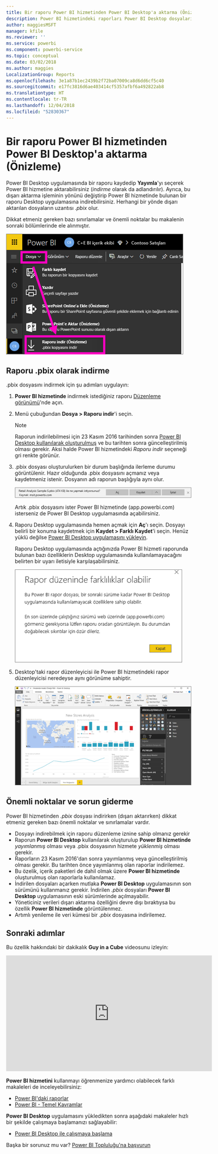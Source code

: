 ```yaml
---
title: Bir raporu Power BI hizmetinden Power BI Desktop'a aktarma (Önizleme)
description: Power BI hizmetindeki raporları Power BI Desktop dosyalarına indirme
author: maggiesMSFT
manager: kfile
ms.reviewer: ''
ms.service: powerbi
ms.component: powerbi-service
ms.topic: conceptual
ms.date: 03/02/2018
ms.author: maggies
LocalizationGroup: Reports
ms.openlocfilehash: 3e1a87b1ec2439b2f72ba07009ca8d6dd6cf5c40
ms.sourcegitcommit: e17fc3816d6ae403414cf5357afbf6a492822ab8
ms.translationtype: HT
ms.contentlocale: tr-TR
ms.lasthandoff: 12/04/2018
ms.locfileid: "52830367"
---
```

# <a name="export-a-report-from-power-bi-service-to-desktop-preview"></a>Bir raporu Power BI hizmetinden Power BI Desktop'a aktarma (Önizleme)
Power BI Desktop uygulamasında bir raporu kaydedip **Yayımla**'yı seçerek Power BI hizmetine aktarabilirsiniz (*indirme* olarak da adlandırılır). Ayrıca, bu dışarı aktarma işleminin yönünü değiştirip Power BI hizmetinde bulunan bir raporu Desktop uygulamasına indirebilirsiniz. Herhangi bir yönde dışarı aktarılan dosyaların uzantısı *.pbix* olur.

Dikkat etmeniz gereken bazı sınırlamalar ve önemli noktalar bu makalenin sonraki bölümlerinde ele alınmıştır.

![Dosya açılan menüsü](media/service-export-to-pbix/power-bi-file-export.png)

## <a name="download-the-report-as-a-pbix"></a>Raporu .pbix olarak indirme
.pbix dosyasını indirmek için şu adımları uygulayın:

1. **Power BI hizmetinde** indirmek istediğiniz raporu [Düzenleme görünümü](consumer/end-user-reading-view.md)'nde açın.
2. Menü çubuğundan **Dosya > Raporu indir**'i seçin.
   
   > [!NOTE]
   > Raporun indirilebilmesi için 23 Kasım 2016 tarihinden sonra [Power BI Desktop kullanılarak oluşturulmuş](guided-learning/publishingandsharing.yml?tutorial-step=2) ve bu tarihten sonra güncelleştirilmiş olması gerekir. Aksi halde Power BI hizmetindeki *Raporu indir* seçeneği gri renkte görünür.
   > 
   > 
3. .pbix dosyası oluşturulurken bir durum başlığında ilerleme durumu görüntülenir. Hazır olduğunda .pbix dosyasını açmanız veya kaydetmeniz istenir. Dosyanın adı raporun başlığıyla aynı olur.
   
    ![açma, kaydetme veya iptal etme](media/service-export-to-pbix/power-bi-save-pbix.png)
   
    Artık .pbix dosyasını ister Power BI hizmetinde (app.powerbi.com) isterseniz de Power BI Desktop uygulamasında açabilirsiniz.     
4. Raporu Desktop uygulamasında hemen açmak için **Aç**'ı seçin. Dosyayı belirli bir konuma kaydetmek için **Kaydet > Farklı Kaydet**'i seçin. Henüz yüklü değilse [Power BI Desktop uygulamasını yükleyin](desktop-get-the-desktop.md).
   
    Raporu Desktop uygulamasında açtığınızda Power BI hizmeti raporunda bulunan bazı özelliklerin Desktop uygulamasında kullanılamayacağını belirten bir uyarı iletisiyle karşılaşabilirsiniz.
   
    ![uyarı iletişim kutusu](media/service-export-to-pbix/power-bi-export-to-pbix_2.png)

5. Desktop'taki rapor düzenleyicisi ile Power BI hizmetindeki rapor düzenleyicisi neredeyse aynı görünüme sahiptir.  
   
    ![Masaüstü rapor düzenleyicisi](media/service-export-to-pbix/power-bi-desktop.png)

## <a name="considerations-and-troubleshooting"></a>Önemli noktalar ve sorun giderme
Power BI hizmetinden *.pbix* dosyası indirirken (dışarı aktarırken) dikkat etmeniz gereken bazı önemli noktalar ve sınırlamalar vardır.

* Dosyayı indirebilmek için raporu düzenleme iznine sahip olmanız gerekir
* Raporun **Power BI Desktop** kullanılarak oluşturulup **Power BI hizmetinde** *yayımlanmış* olması veya .pbix dosyasının hizmete *yüklenmiş* olması gerekir.
* Raporların 23 Kasım 2016'dan sonra yayımlanmış veya güncelleştirilmiş olması gerekir. Bu tarihten önce yayımlanmış olan raporlar indirilemez.
* Bu özelik, içerik paketleri de dahil olmak üzere **Power BI hizmetinde** oluşturulmuş olan raporlarla kullanılamaz.
* İndirilen dosyaları açarken mutlaka **Power BI Desktop** uygulamasının son sürümünü kullanmanız gerekir. İndirilen *.pbix* dosyaları **Power BI Desktop** uygulamasının eski sürümlerinde açılmayabilir.
* Yöneticiniz verileri dışarı aktarma özelliğini devre dışı bıraktıysa bu özellik **Power BI hizmetinde** görüntülenmez.
* Artımlı yenileme ile veri kümesi bir *.pbix* dosyasına indirilemez.

## <a name="next-steps"></a>Sonraki adımlar
Bu özellik hakkındaki bir dakikalık **Guy in a Cube** videosunu izleyin:

<iframe width="560" height="315" src="https://www.youtube.com/embed/ymWqU5jiUl0" frameborder="0" allowfullscreen></iframe>

**Power BI hizmetini** kullanmayı öğrenmenize yardımcı olabilecek farklı makaleleri de inceleyebilirsiniz:

* [Power BI'daki raporlar](consumer/end-user-reports.md)
* [Power BI - Temel Kavramlar](consumer/end-user-basic-concepts.md)

**Power BI Desktop** uygulamasını yükledikten sonra aşağıdaki makaleler hızlı bir şekilde çalışmaya başlamanızı sağlayabilir:

* [Power BI Desktop ile çalışmaya başlama](desktop-getting-started.md)

Başka bir sorunuz mu var? [Power BI Topluluğu'na başvurun](http://community.powerbi.com/)   

